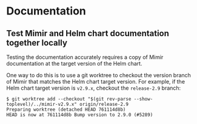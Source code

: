 # Documentation

## Test Mimir and Helm chart documentation together locally

Testing the documentation accurately requires a copy of Mimir documentation at the target version of the Helm chart.

One way to do this is to use a git worktree to checkout the version branch of Mimir that matches the Helm chart target version.
For example, if the Helm chart target version is `v2.9.x`, checkout the `release-2.9` branch:

```console
$ git worktree add --checkout "$(git rev-parse --show-toplevel)/../mimir-v2.9.x" origin/release-2.9
Preparing worktree (detached HEAD 761114d8b)
HEAD is now at 761114d8b Bump version to 2.9.0 (#5289)
```
